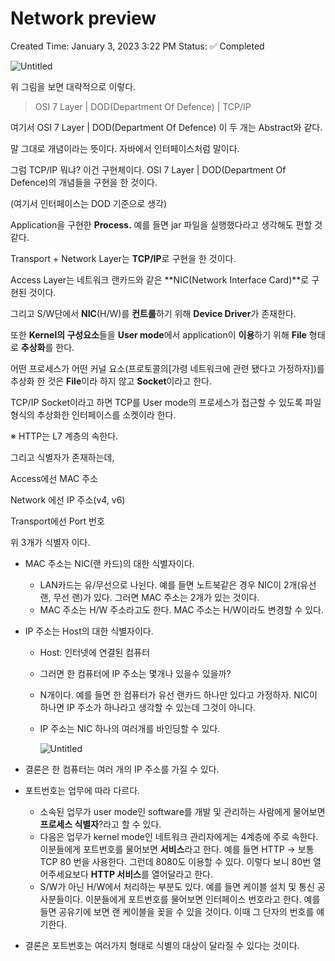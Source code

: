 # Network preview

Created Time: January 3, 2023 3:22 PM
Status: ✅ Completed

![Untitled](https://s3.us-west-2.amazonaws.com/secure.notion-static.com/f9960df9-0449-4546-8256-cafe1e1f8c85/Untitled.png?X-Amz-Algorithm=AWS4-HMAC-SHA256&X-Amz-Content-Sha256=UNSIGNED-PAYLOAD&X-Amz-Credential=AKIAT73L2G45EIPT3X45%2F20230103%2Fus-west-2%2Fs3%2Faws4_request&X-Amz-Date=20230103T081230Z&X-Amz-Expires=86400&X-Amz-Signature=eb8ce6a414e31dc1a0b56d8505d4b042323388e76a48e6b1ece761c00826947d&X-Amz-SignedHeaders=host&response-content-disposition=filename%3D%22Untitled.png%22&x-id=GetObject)

위 그림을 보면 대략적으로 이렇다.

> OSI 7 Layer | DOD(Department Of Defence) | TCP/IP
> 

여기서 OSI 7 Layer | DOD(Department Of Defence) 이 두 개는 Abstract와 같다.

말 그대로 개념이라는 뜻이다. 자바에서 인터페이스처럼 말이다.

그럼 TCP/IP 뭐냐? 이건 구현체이다. OSI 7 Layer | DOD(Department Of Defence)의 개념들을 구현을 한 것이다.

(여기서 인터페이스는 DOD 기준으로 생각)

Application을 구현한 **Process.** 예를 들면 jar 파일을 실행했다라고 생각해도 편할 것 같다.

Transport + Network Layer는 **TCP/IP**로 구현을 한 것이다.

Access Layer는 네트워크 랜카드와 같은 **NIC(Network Interface Card)**로 구현된 것이다.

그리고 S/W단에서 **NIC**(H/W)를 **컨트롤**하기 위해 **Device Driver**가 존재한다.

또한 **Kernel의 구성요소**들을 **User mode**에서 application이 **이용**하기 위해 **File** 형태로 **추상화**를 한다.

어떤 프로세스가 어떤 커널 요소(프로토콜의[가령 네트워크에 관련 됐다고 가정하자])를 추상화 한 것은 **File**이라 하지 않고 **Socket**이라고 한다.

TCP/IP Socket이라고 하면 TCP를 User mode의 프로세스가 접근할 수 있도록 파일 형식의 추상화한 인터페이스를 소켓이라 한다.

※ HTTP는 L7 계층의 속한다.

그리고 식별자가 존재하는데,

Access에선 MAC 주소

Network 에선 IP 주소(v4, v6)

Transport에선 Port 번호

위 3개가 식별자 이다.

- MAC 주소는 NIC(랜 카드)의 대한 식별자이다.
    - LAN카드는 유/무선으로 나뉜다.
    예를 들면 노트북같은 경우 NIC이 2개(유선 랜, 무선 랜)가 있다.
    그러면 MAC 주소는 2개가 있는 것이다.
    - MAC 주소는 H/W 주소라고도 한다.
    MAC 주소는 H/W이라도 변경할 수 있다.

- IP 주소는 Host의 대한 식별자이다.
    - Host: 인터넷에 연결된 컴퓨터
    - 그러면 한 컴퓨터에 IP 주소는 몇개나 있을수 있을까?
    - N개이다.
    예를 들면 한 컴퓨터가 유선 랜카드 하나만 있다고 가정하자.
    NIC이 하나면 IP 주소가 하나라고 생각할 수 있는데 그것이 아니다.
    - IP 주소는 NIC 하나의 여러개를 바인딩할 수 있다.
        
        ![Untitled](https://s3.us-west-2.amazonaws.com/secure.notion-static.com/74efb169-e0be-4fc9-b4c7-817b06cb98f0/Untitled.png?X-Amz-Algorithm=AWS4-HMAC-SHA256&X-Amz-Content-Sha256=UNSIGNED-PAYLOAD&X-Amz-Credential=AKIAT73L2G45EIPT3X45%2F20230103%2Fus-west-2%2Fs3%2Faws4_request&X-Amz-Date=20230103T082309Z&X-Amz-Expires=86400&X-Amz-Signature=e4282f5480d2eec27f6f11e0ddf8f4a91744f1d79a3ba761367c7c0480d450e3&X-Amz-SignedHeaders=host&response-content-disposition=filename%3D%22Untitled.png%22&x-id=GetObject)
        
- 결론은 한 컴퓨터는 여러 개의 IP 주소를 가질 수 있다.

- 포트번호는 업무에 따라 다르다.
    - 소속된 업무가 user mode인 software를 개발 및 관리하는 사람에게 물어보면 **프로세스 식별자**?라고 할 수 있다.
    - 다음은 업무가 kernel mode인 네트워크 관리자에게는 4계층에 주로 속한다.
    이분들에게 포트번호를 물어보면 **서비스**라고 한다.
    예를 들면 HTTP → 보통 TCP 80 번을 사용한다. 그런데 8080도 이용할 수 있다.
    이렇다 보니 80번 열어주세요보다 **HTTP 서비스**를 열어달라고 한다.
    - S/W가 아닌 H/W에서 처리하는 부분도 있다. 예를 들면 케이블 설치 및 통신 공사분들이다.
    이분들에게 포트번호를 물어보면 인터페이스 번호라고 한다.
    예를 들면 공유기에 보면 랜 케이블을 꽂을 수 있을 것이다. 이때 그 단자의 번호를 얘기한다.
- 결론은 포트번호는 여러가지 형태로 식별의 대상이 달라질 수 있다는 것이다.